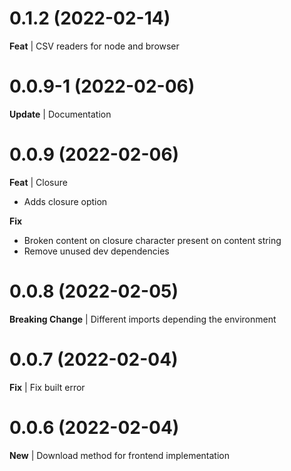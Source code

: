 # 0.1.2 (2022-02-14)
**Feat** | CSV readers for node and browser
# 0.0.9-1 (2022-02-06)
**Update** | Documentation
# 0.0.9 (2022-02-06)
**Feat** | Closure
- Adds closure option

**Fix**
- Broken content on closure character present on content string
- Remove unused dev dependencies
# 0.0.8 (2022-02-05)
**Breaking Change** | Different imports depending the environment
# 0.0.7 (2022-02-04)
**Fix** | Fix built error
# 0.0.6 (2022-02-04)
**New** | Download method for frontend implementation